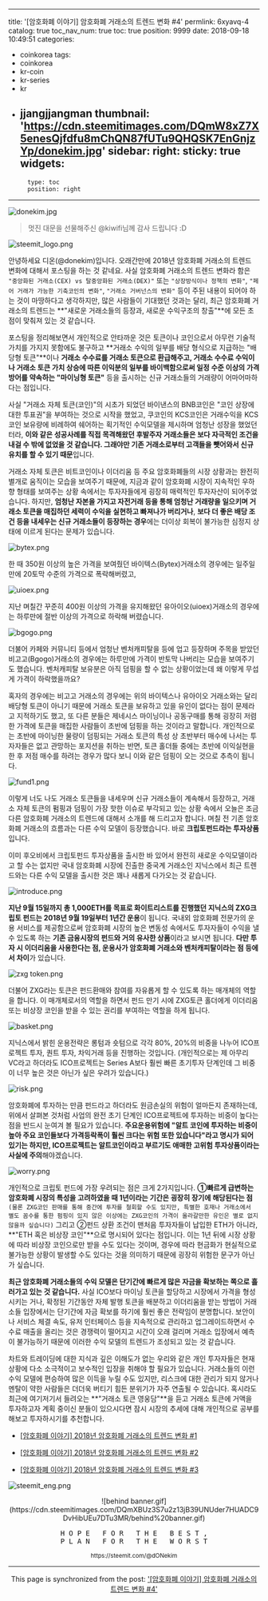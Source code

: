 
---
title: '[암호화폐 이야기] 암호화폐 거래소의 트렌드 변화 #4'
permlink: 6xyavq-4
catalog: true
toc_nav_num: true
toc: true
position: 9999
date: 2018-09-18 10:49:51
categories:
- coinkorea
tags:
- coinkorea
- kr-coin
- kr-series
- kr
- jjangjjangman
thumbnail: 'https://cdn.steemitimages.com/DQmW8xZ7X5enesQjfdfu8mChQN87fUTu9QHQSK7EnGnjzYp/donekim.jpg'
sidebar:
    right:
        sticky: true
widgets:
    -
        type: toc
        position: right
---


![donekim.jpg](https://cdn.steemitimages.com/DQmW8xZ7X5enesQjfdfu8mChQN87fUTu9QHQSK7EnGnjzYp/donekim.jpg)
> 멋진 대문을 선물해주신 @kiwifi님께 감사 드립니다 :D

![steemit_logo.png](https://cdn.steemitimages.com/DQmaZsenPDf5Qn5nJzDZNkVg1aCQUyXNwqwK1fk8qe4jhKa/steemit_logo.png)



안녕하세요 디온(@donekim)입니다. 오래간만에 2018년 암호화폐 거래소의 트렌드 변화에 대해서 포스팅을 하는 것 같네요. 사실 암호화폐 거래소의 트렌드 변화라 함은 `"중앙화된 거래소(CEX) vs 탈중앙화된 거래소(DEX)"` 또는 `"상장방식이나 정책의 변화"`, `"페어 거래가 가능한 기축코인의 변화"`, `"거래소 거버넌스의 변화"` 등이 주된 내용이 되어야 하는 것이 마땅하다고 생각하지만, 많은 사람들이 기대했던 것과는 달리, 최근 암호화폐 거래소의 트렌드는 **"새로운 거래소들의 등장과, 새로운 수익구조의 창출"**에 모든 초점이 맞춰져 있는 것 같습니다.

포스팅을 정리해보면서 개인적으로 안타까운 것은 토큰이나 코인으로서 아무런 기술적 가치를 가지지 못함에도 불구하고 **거래소 수익의 일부를 배당 형식으로 지급하는 "배당형 토큰"**이나 **거래소 수수료를 거래소 토큰으로 환급해주고, 거래소 수수료 수익이나 거래소 토큰 가치 상승에 따른 이익분의 일부를 바이백함으로써 일정 수준 이상의 가격 방어를 약속하는 "마이닝형 토큰"** 등을 출시하는 신규 거래소들의 거래량이 어마어마하다는 점입니다.

사실 "거래소 자체 토큰(코인)"의 시초가 되었던 바이낸스의 BNB코인은 "코인 상장에 대한 투표권"을 부여하는 것으로 시작을 했었고, 쿠코인의 KCS코인은 거래수익을 KCS코인 보유량에 비례하여 쉐어하는 획기적인 수익모델을 제시하며 엄청난 성장을 했었던 터라, **이와 같은 성공사례를 직접 목격해왔던 후발주자 거래소들은 보다 자극적인 조건을 내걸 수 밖에 없었을 것 같습니다. 그래야만 기존 거래소로부터 고객들을 뺏어와서 신규 유치를 할 수 있기 때문**입니다. 


거래소 자체 토큰은 비트코인이나 이더리움 등 주요 암호화폐들의 시장 상황과는 완전히 별개로 움직이는 모습을 보여주기 때문에, 지금과 같이 암호화폐 시장이 지속적인 우하향 형태를 보여주는 상황 속에서는 투자자들에게 굉장히 매력적인 투자자산이 되어주었습니다. 하지만, **엄청난 자본을 가지고 자전거래 등을 통해 엄청난 거래량을 일으키며 거래소 토큰을 매집하던 세력이 수익을 실현하고 빠져나가 버리거나**,  **보다 더 좋은 배당 조건 등을 내세우는 신규 거래소들이 등장하는 경우**에는 더이상 회복이 불가능한 심정지 상태에 이르게 된다는 문제가 있습니다.

![bytex.png](https://cdn.steemitimages.com/DQmaQQKP88pdgd8BzeX8ahHEexGyBbvwKGWX71NupH6PpKv/bytex.png)

한 때 350원 이상의 높은 가격을 보여줬던 바이텍스(Bytex)거래소의 경우에는 일주일만에 20토막 수준의 가격으로 폭락해버렸고, 


![uioex.png](https://cdn.steemitimages.com/DQmPMy1cJZnfZvkQAZBfanMr52oMRuAiy6stjBRbzgcmy1i/uioex.png)


지난 며칠간 꾸준히 400원 이상의 가격을 유지해왔던 유아이오(uioex)거래소의 경우에는 하루만에 절반 이상의 가격으로 하락해 버렸습니다.

![bgogo.png](https://cdn.steemitimages.com/DQmYn3HXVtkMrAzZyTkME4JhSiJ4NdMPwfFzVe7zXHoPQwF/bgogo.png)


더불어 카페와 커뮤니티 등에서 엄청난 벤처캐피탈을 등에 업고 등장하며 주목을 받았던 비고고(Bgogo)거래소의 경우에는 하루만에 가격이 반토막 나버리는 모습을 보여주기도 했습니다. 벤처캐피탈 보유분은 아직 덤핑을 할 수 없는 상황이었는데 왜 이렇게 무섭게 가격이 하락했을까요? 

혹자의 경우에는 비고고 거래소의 경우에는 위의 바이텍스나 유아이오 거래소와는 달리 배당형 토큰이 아니기 때문에 거래소 토큰을 보유하고 있을 유인이 없다는 점이 문제라고 지적하기도 했고, 또 다른 분들은 제네시스 마이닝이나 공동구매를 통해 굉장히 저렴한 가격에 토큰을 매집한 사람들이 초반에 덤핑을 하는 것이라고 말합니다. 개인적으로는 초반에 마이닝한 물량이 덤핑되는 거래소 토큰의 특성 상 초반부터 매수에 나서는 투자자들은 없고 관망하는 포지션을 취하는 반면, 토큰 홀더들 중에는 초반에 이익실현을 한 후 저점 매수를 하려는 경우가 많다 보니 이와 같은 덤핑이 오는 것으로 추측이 됩니다. 


![fund1.png](https://cdn.steemitimages.com/DQmcsuHxVa1oiRwKGYBY6iPAfMqpjMg7sSBSHvQatz61Ngn/fund1.png)

이렇게 너도 나도 거래소 토큰들을 내세우며 신규 거래소들이 계속해서 등장하고, 거래소 자체 토큰의 펌핑과 덤핑이 가장 핫한 이슈로 부각되고 있는 상황 속에서 오늘은 조금 다른 암호화폐 거래소의 트렌드에 대해서 소개를 해 드리고자 합니다. 며칠 전 기존 암호화폐 거래소의 흐름과는 다른 수익 모델이 등장했습니다. 바로 **크립토펀드라는 투자상품**입니다. 

이미 후오비에서 크립토펀드 투자상품을 출시한 바 있어서 완전히 새로운 수익모델이라고 할 수는 없지만 국내 암호화폐 시장에 진출한 중국계 거래소인 지닉스에서 최근 트렌드와는 다른 수익 모델을 출시한 것은 꽤나 새롭게 다가오는 것 같습니다.


![introduce.png](https://cdn.steemitimages.com/DQmYbJmtULAhYdyTAis5oTaBnd9ZWphj3cVX8USLK6iJ1gE/introduce.png)


**지난 9월 15일까지 총 1,000ETH를 목표로 화이트리스트를 진행했던 지닉스의 ZXG크립토 펀드는 2018년 9월 19일부터 1년간 운용**이 됩니다. 국내외 암호화폐 전문가의 운용 서비스를 제공함으로써 암호화폐 시장의 높은 변동성 속에서도 투자자들이 수익을 낼 수 있도록 하는 **기존 금융시장의 펀드와 거의 유사한 상품**이라고 보시면 됩니다. **다만 투자 시 이더리움을 사용한다는 점, 운용사가 암호화폐 거래소와 벤처캐피탈이라는 점 등에서 차이**가 있습니다.

![zxg token.png](https://cdn.steemitimages.com/DQmYyXpyBYgysVd1aLFkxr9iNzduSmSR4fimk28QK5nnY7g/zxg%20token.png)

더불어 ZXG라는 토큰은 펀드환매와 참여를 자유롭게 할 수 있도록 하는 매개체의 역할을 합니다. 이 매개체로서의 역할을 하면서 펀드 만기 시에 ZXG토큰 홀더에게 이더리움 또는 비상장 코인을 받을 수 있는 권리를 부여하는 역할을 하게 됩니다. 

![basket.png](https://cdn.steemitimages.com/DQmYmUJQFcSKNSEd2sU6KvzjiC7waHu8VADxCTH72jJp1ff/basket.png)

지닉스에서 밝힌 운용전략은 롱텀과 숏텀으로 각각 80%, 20%의 비중을 나누어 ICO프로젝트 투자, 퀀트 투자, 차익거래 등을 진행하는 것입니다. (개인적으로는 제 아무리 VC라고 하더라도 ICO프로젝트는 Series A보다 훨씬 빠른 초기투자 단계인데 그 비중이 너무 높은 것은 아닌가 싶은 우려가 있습니다.)

![risk.png](https://cdn.steemitimages.com/DQmaJJ9EtTJVnfqDzYr9rDHWETLxRjuMAok1smKbxamQHfT/risk.png)

암호화폐에 투자하는 만큼 펀드라고 하더라도 원금손실의 위험이 얼마든지 존재하는데, 위에서 살펴본 것처럼 사업의 완전 초기 단계인 ICO프로젝트에 투자하는 비중이 높다는 점을 반드시 눈여겨 볼 필요가 있습니다.  **주요운용위험에 "알트 코인에 투자하는 비중이 높아 주요 코인들보다 가격등락폭이 훨씬 크다는 위험 또한 있습니다"라고 명시가 되어 있기는 하지만, ICO프로젝트는 알트코인이라고 부르기도 애매한 고위험 투자상품이라는 사실에 주의**해야겠습니다.

![worry.png](https://cdn.steemitimages.com/DQmeSxxVDWmoB2uTo5BTN4aSMQy9AxvkEDRMTL2ht4EDQKz/worry.png)


개인적으로 크립토 펀드에 가장 우려되는 점은 크게 2가지입니다. **①빠르게 급변하는 암호화폐 시장의 특성을 고려하였을 때 1년이라는 기간은 굉장히 장기에 해당된다는 점**`(물론 ZXG코인 판매를 통해 중간에 투자를 철회할 수도 있지만, 특별한 호재나 거래소에서 별도 꼼수를 통한 펌핑이 있지 않은 이상에는 ZXG코인의 가격이 올라갈만한 유인은 별로 없지 않을까 싶습니다)` 그리고 ②펀드 상환 조건이 맨처음 투자자들이 납입한 ETH가 아니라, **"ETH 혹은 비상장 코인"**으로 명시되어 있다는 점입니다. 이는 1년 뒤에 시장 상황에 따라 비상장 코인으로만 받을 수도 있다는 것이며, 경우에 따라 현금화가 현실적으로 불가능한 상황이 발생할 수도 있다는 것을 의미하기 때문에 굉장히 위험한 문구가 아닌가 싶습니다.

**최근 암호화폐 거래소들의 수익 모델은 단기간에 빠르게 많은 자금을 확보하는 쪽으로 흘러가고 있는 것 같습니다.** 사실 ICO보다 마이닝 토큰을 할당하고 시장에서 가격을 형성시키는 거나, 확정된 기간동안 자체 발행 토큰을 배분하고 이더리움을 받는 방법이 거래소들 입장에서는 단기간에 자금 확보를 하기에 훨씬 좋은 전략임이 분명합니다. 보안이나 서비스 체결 속도, 유저 인터페이스 등을 지속적으로 관리하고 업그레이드하면서 수수료 매출을 올리는 것은 경쟁력이 떨어지고 시간이 오래 걸리며 거래소 입장에서 예측이 불가능하기 때문에 이러한 수익 모델의 트렌드가 조성되고 있는 것 같습니다.

차트와 트레이딩에 대한 지식과 깊은 이해도가 없는 우리와 같은 개인 투자자들은 현재 상황에 다소 소극적이고 보수적인 입장을 취해야 할 필요가 있습니다. 거래소들의 이런 수익 모델에 편승하여 많은 이득을 누릴 수도 있지만, 리스크에 대한 관리가 되지 않거나 멘탈이 약한 사람들은 더더욱 버티기 힘든 분위기가 자주 연출될 수 있습니다. 혹시라도 최근에 여기저기서 들려오는 **"거래소 토큰 영웅담"**을 듣고 거래소 토큰에 거액을 투자하고자 계획 중이신 분들이 있으시다면 잠시 시장의 추세에 대해 개인적으로 공부를 해보고 투자하시기를 추천합니다. 


- [[암호화폐 이야기] 2018년 암호화폐 거래소의 트렌드 변화 #1](https://steemit.com/coinkorea/@donekim/2018-1)

- [[암호화폐 이야기] 2018년 암호화폐 거래소의 트렌드 변화 #2](https://steemit.com/coinkorea/@donekim/2018-2)

- [[암호화폐 이야기] 2018년 암호화폐 거래소의 트렌드 변화 #3](https://steemit.com/coinkorea/@donekim/2018-3)


![steemit_eng.png](https://cdn.steemitimages.com/DQmXyvEeNrzp6hFun3B8ho6pRCRnvnNthGA67HH7G5Fe6Gx/steemit_eng.png)


<center>![behind banner.gif](https://cdn.steemitimages.com/DQmXBUz3S7u2z13jB39UNUder7HUADC9DvHibUEu7DTu3MR/behind%20banner.gif)



<center><pre> H O P E   F O R   T H E   B E S T , 
P L A N   F O R   T H E   W O R S T</pre>
<sub> https://steemit.com/@dONekim</sub></center>

- - -

This page is synchronized from the post: ['[암호화폐 이야기] 암호화폐 거래소의 트렌드 변화 #4'](https://steemit.com/@donekim/6xyavq-4)
